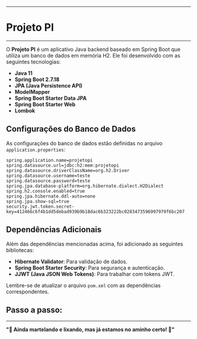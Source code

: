 
---

# Projeto PI
---


O **Projeto PI** é um aplicativo Java backend baseado em Spring Boot que utiliza um banco de dados em memória H2. Ele foi desenvolvido com as seguintes tecnologias:

- **Java 11**
- **Spring Boot 2.7.18**
- **JPA (Java Persistence API)**
- **ModelMapper**
- **Spring Boot Starter Data JPA**
- **Spring Boot Starter Web**
- **Lombok**

## Configurações do Banco de Dados

As configurações do banco de dados estão definidas no arquivo `application.properties`:

```properties
spring.application.name=projetopi
spring.datasource.url=jdbc:h2:mem:projetopi
spring.datasource.driverClassName=org.h2.Driver
spring.datasource.username=teste
spring.datasource.password=teste
spring.jpa.database-platform=org.hibernate.dialect.H2Dialect
spring.h2.console.enabled=true
spring.jpa.hibernate.ddl-auto=none
spring.jpa.show-sql=true
security.jwt.token.secret-key=412466c6f4b1dd5debad939b9b18dac6b323222bc0283473596997979f6bc207
```

## Dependências Adicionais

Além das dependências mencionadas acima, foi adicionado as seguintes bibliotecas:

- **Hibernate Validator**: Para validação de dados.
- **Spring Boot Starter Security**: Para segurança e autenticação.
- **JJWT (Java JSON Web Tokens)**: Para trabalhar com tokens JWT.

Lembre-se de atualizar o arquivo `pom.xml` com as dependências correspondentes.

## Passo a passo:



---

 **"🔨 Ainda martelando e lixando, mas já estamos no aminho certo! 🔧"**